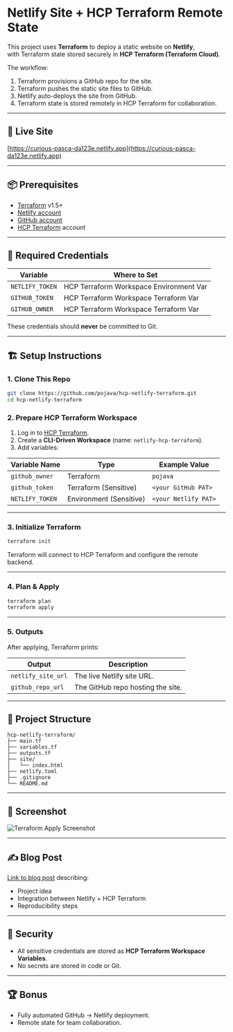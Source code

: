 
# Netlify Site + HCP Terraform Remote State

This project uses **Terraform** to deploy a static website on **Netlify**,  
with Terraform state stored securely in **HCP Terraform (Terraform Cloud)**.

The workflow:
1. Terraform provisions a GitHub repo for the site.
2. Terraform pushes the static site files to GitHub.
3. Netlify auto-deploys the site from GitHub.
4. Terraform state is stored remotely in HCP Terraform for collaboration.

---

## 🚀 Live Site
[https://curious-pasca-da123e.netlify.app](https://curious-pasca-da123e.netlify.app)

---

## 📦 Prerequisites

- [Terraform](https://developer.hashicorp.com/terraform/downloads) v1.5+
- [Netlify account](https://app.netlify.com/signup)
- [GitHub account](https://github.com)
- [HCP Terraform](https://app.terraform.io/signup) account

---

## 🔑 Required Credentials

| Variable                | Where to Set                                |
|------------------------|-------------------------------------------|
| `NETLIFY_TOKEN`         | HCP Terraform Workspace Environment Var  |
| `GITHUB_TOKEN`          | HCP Terraform Workspace Terraform Var    |
| `GITHUB_OWNER`          | HCP Terraform Workspace Terraform Var    |

These credentials should **never** be committed to Git.

---

## 🏗️ Setup Instructions

### 1. Clone This Repo

```bash
git clone https://github.com/pojava/hcp-netlify-terraform.git
cd hcp-netlify-terraform
```

### 2. Prepare HCP Terraform Workspace

1. Log in to [HCP Terraform](https://app.terraform.io/).
2. Create a **CLI-Driven Workspace** (name: `netlify-hcp-terraform`).
3. Add variables:

| Variable Name | Type | Example Value |
|--------------|------|--------------|
| `github_owner` | Terraform | `pojava` |
| `github_token` | Terraform (Sensitive) | `<your GitHub PAT>` |
| `NETLIFY_TOKEN` | Environment (Sensitive) | `<your Netlify PAT>` |

---

### 3. Initialize Terraform

```bash
terraform init
```

Terraform will connect to HCP Terraform and configure the remote backend.

---

### 4. Plan & Apply

```bash
terraform plan
terraform apply
```

---

### 5. Outputs

After applying, Terraform prints:

| Output                | Description                       |
|----------------------|-----------------------------------|
| `netlify_site_url`   | The live Netlify site URL.       |
| `github_repo_url`    | The GitHub repo hosting the site.|

---

## 📂 Project Structure

```
hcp-netlify-terraform/
├── main.tf
├── variables.tf
├── outputs.tf
├── site/
│   └── index.html
├── netlify.toml
├── .gitignore
└── README.md
```

---

## 📸 Screenshot

![Terraform Apply Screenshot](docs/terraform-apply.png)

---

## ✍️ Blog Post

[Link to blog post](#) describing:
- Project idea
- Integration between Netlify + HCP Terraform
- Reproducibility steps

---

## 🔐 Security

- All sensitive credentials are stored as **HCP Terraform Workspace Variables**.
- No secrets are stored in code or Git.

---

## 🏆 Bonus

- Fully automated GitHub → Netlify deployment.
- Remote state for team collaboration.
